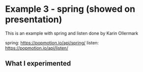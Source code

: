 # Example 3 - spring (showed on presentation)
This is an example with spring and listen done by Karin Ollermark 

spring: https://popmotion.io/api/spring/
listen: https://popmotion.io/api/listen/

## What I experimented
